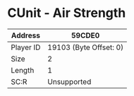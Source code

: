 #  CUnit - Air Strength
Address   | 59CDE0
----------|-------------
Player ID | 19103 (Byte Offset: 0)
Size 	  | 2
Length 	  | 1
SC:R      | Unsupported


